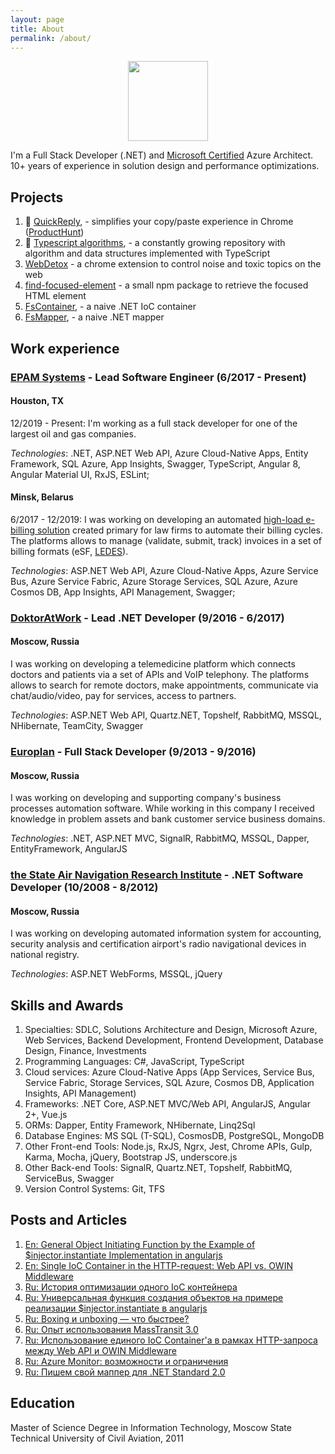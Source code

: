 ```yaml
---
layout: page
title: About
permalink: /about/
---
```


<div style="text-align: center">
  <img src="https://images.youracclaim.com/size/340x340/images/649069f9-27f1-4d2b-92bc-c674bc67bd02/azure-solutions-architect-expert-600x600.png" width="128" height="128">
</div>

<p class="message">I'm a Full Stack Developer (.NET) and <a href="https://www.youracclaim.com/badges/64b5a7a0-ff44-4794-b415-e2312e31c814">Microsoft Certified</a> Azure Architect. 10+ years of experience in solution design and performance optimizations.</p>

## Projects

1. 🌟 [QuickReply](https://chrome.google.com/webstore/detail/quickreply/enngmhjfhandgjeccahinpmjfmllklki), - simplifies your copy/paste experience in Chrome ([ProductHunt](https://www.producthunt.com/posts/quickreply))
2. 🔖 [Typescript algorithms](https://github.com/FSou1/typescript-algorithms), - a constantly growing repository with algorithm and data structures implemented with TypeScript
3. [WebDetox](https://chrome.google.com/webstore/detail/webdetox/jglmleifkehhcmheadecpeoohaagakio?hl=en) - a chrome extension to control noise and toxic topics on the web
4. [find-focused-element](https://github.com/FSou1/find-focused-element) - a small npm package to retrieve the focused HTML element
5. [FsContainer](https://github.com/FSou1/FsContainer), - a naive .NET IoC container
6. [FsMapper](https://github.com/FSou1/FsMapper), - a naive .NET mapper

## Work experience

### [EPAM Systems](http://epam.com/) - Lead Software Engineer (6/2017 - Present)

#### Houston, TX

12/2019 - Present: I'm working as a full stack developer for one of the largest oil and gas companies.

_Technologies_: .NET, ASP.NET Web API, Azure Cloud-Native Apps, Entity Framework, SQL Azure, App Insights, Swagger, TypeScript, Angular 8, Angular Material UI, RxJS, ESLint;

#### Minsk, Belarus

6/2017 - 12/2019: I was working on developing an automated [high-load e-billing solution](https://www.youtube.com/watch?v=wZjD-uRqF5I) created primary for law firms to automate their billing cycles. The platforms allows to manage (validate, submit, track) invoices in a set of billing formats (eSF, [LEDES](https://en.wikipedia.org/wiki/Legal_Electronic_Data_Exchange_Standard)).

_Technologies_: ASP.NET Web API, Azure Cloud-Native Apps, Azure Service Bus, Azure Service Fabric, Azure Storage Services, SQL Azure, Azure Cosmos DB, App Insights, API Management, Swagger;

### [DoktorAtWork](https://doktornarabote.ru/) - Lead .NET Developer (9/2016 - 6/2017)

#### Moscow, Russia

I was working on developing a telemedicine platform which connects doctors and patients via a set of APIs and VoIP telephony. The platforms allows to search for remote doctors, make appointments, communicate via chat/audio/video, pay for services, access to partners.

_Technologies_: ASP.NET Web API, Quartz.NET, Topshelf, RabbitMQ, MSSQL, NHibernate, TeamCity, Swagger

### [Europlan](https://europlan.ru/) - Full Stack Developer (9/2013 - 9/2016)

#### Moscow, Russia

I was working on developing and supporting company's business processes automation software. While working in this company I received knowledge in problem assets and bank customer service business domains.

_Technologies_: .NET, ASP.NET MVC, SignalR, RabbitMQ, MSSQL, Dapper, EntityFramework, AngularJS

### [the State Air Navigation Research Institute](http://www.atminst.ru/) - .NET Software Developer (10/2008 - 8/2012)

#### Moscow, Russia

I was working on developing automated information system for accounting, security analysis and certification airport's radio navigational devices in national registry.

_Technologies_: ASP.NET WebForms, MSSQL, jQuery

## Skills and Awards

1. Specialties: SDLC, Solutions Architecture and Design, Microsoft Azure, Web Services, Backend Development, Frontend Development, Database Design, Finance, Investments
2. Programming Languages: C#, JavaScript, TypeScript
3. Cloud services: Azure Cloud-Native Apps (App Services, Service Bus, Service Fabric, Storage Services, SQL Azure, Cosmos DB, Application Insights, API Management)
4. Frameworks: .NET Core, ASP.NET MVC/Web API, AngularJS, Angular 2+, Vue.js
5. ORMs: Dapper, Entity Framework, NHibernate, Linq2Sql
6. Database Engines: MS SQL (T-SQL), CosmosDB, PostgreSQL, MongoDB
7. Other Front-end Tools: Node.js, RxJS, Ngrx, Jest, Chrome APIs, Gulp, Karma, Mocha, jQuery, Bootstrap JS, underscore.js
8. Other Back-end Tools: SignalR, Quartz.NET, Topshelf, RabbitMQ, ServiceBus, Swagger
9. Version Control Systems: Git, TFS

## Posts and Articles

1. [En: General Object Initiating Function by the Example of \$injector.instantiate Implementation in angularjs](https://www.codeproject.com/Articles/1190556/General-Object-Initiating-Function-by-the-Example)
2. [En: Single IoC Container in the HTTP-request: Web API vs. OWIN Middleware](http://codingsight.com/using-single-ioc-container-http-request-web-api-vs-owin-middleware/)
3. [Ru: История оптимизации одного IoC контейнера](https://habrahabr.ru/post/331584/)
4. [Ru: Универсальная функция создания объектов на примере реализации \$injector.instantiate в angularjs](https://habrahabr.ru/post/330214/)
5. [Ru: Boxing и unboxing — что быстрее?](https://habrahabr.ru/post/328052/)
6. [Ru: Опыт использования MassTransit 3.0](https://habrahabr.ru/post/314080/)
7. [Ru: Использование единого IoC Container'a в рамках HTTP-запроса между Web API и OWIN Middleware](https://habrahabr.ru/post/311256/)
8. [Ru: Azure Monitor: возможности и ограничения](https://habrahabr.ru/post/336922/)
9. [Ru: Пишем свой маппер для .NET Standard 2.0](https://habrahabr.ru/post/341502/)

## Education

Master of Science Degree in Information Technology, Moscow State Technical University of Civil Aviation, 2011
